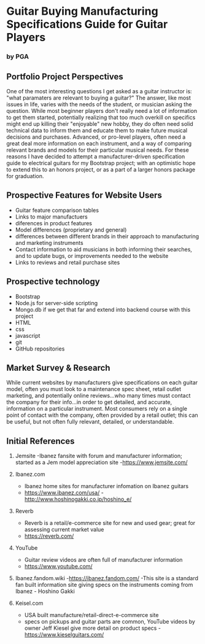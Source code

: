 # Guitar Buying Manufacturing Specifications Guide for Guitar Players

### by PGA

## Portfolio Project Perspectives
One of the most interesting questions I get asked as a guitar instructor is: "what paramaters are relevant to buying a guitar?" The answer, like most issues in life, varies with the needs of the student, or musician asking the question. While most beginner players don't really need a lot of information to get them started, potentially realizing that too much overkill on specifics might end up killing their "enjoyable" new hobby, they do often need solid technical data to inform them and educate them to make future musical decisions and purchases. Advanced, or pro-level players, often need a great deal more information on each instrument, and a way of comparing relevant brands and models for their particular musical needs. For these reasons I have decided to attempt a manufacturer-driven specification guide to electrical guitars for my Bootstrap project; with an optimistic hope to extend this to an honors project, or as a part of a larger honors package for graduation. 

## Prospective Features for Website Users
- Guitar feature comparison tables
- Links to major manufactuers
- diferences in product features
 - Model differences (proprietary and general)
 - differences between different brands in their approach to manufacturing and marketing instruments
- Contact information to aid musicians in both informing their searches, and to update bugs, or improvements needed to the website
- Links to reviews and retail purchase sites

## Prospective technology
- Bootstrap
- Node.js for server-side scripting
- Mongo.db if we get that far and extend into backend course with this project
- HTML 
- css
- javascript
- git
- GitHub repositories
## Market Survey & Research

While current websites by manufacturers give specifications on each guitar model, often you must look to a maintenance spec sheet, retail outlet marketing, and potentially online reviews...who many times must contact the company for their info...in order to get detailed, and accurate, information on a particular instrument. Most consumers rely on a single point of contact with the company, often provided by a retail outlet; this can be useful, but not often fully relevant, detailed, or understandable.


## Initial References

1. Jemsite
    -Ibanez fansite with forum and manufacturer information; started as a Jem model appreciation site
    -https://www.jemsite.com/
2. Ibanez.com
    - Ibanez home sites for manufacturer infomation on Ibanez guitars
    - https://www.ibanez.com/usa/
    -http://www.hoshinogakki.co.jp/hoshino_e/

3. Reverb
    - Reverb is a retail/e-commerce site for new and used gear; great for assessing current market value
    - https://reverb.com/

4. YouTube
    - Guitar review videos are often full of manufacturer information
    - https://www.youtube.com/

5. Ibanez.fandom.wiki
    -https://ibanez.fandom.com/
    -This site is a standard fan built information site giving specs on the instruments coming from Ibanez - Hoshino Gakki 

6. Keisel.com
    - USA built manufacture/retail-direct-e-commerce site
    - specs on pickups and guitar parts are common, YouTube videos by owner Jeff Kiesel give more detail on product specs
    -https://www.kieselguitars.com/

